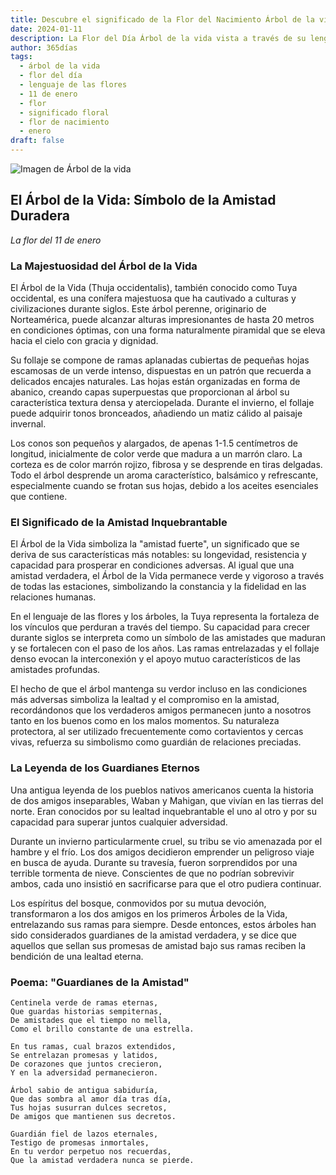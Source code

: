 ```yaml
---
title: Descubre el significado de la Flor del Nacimiento Árbol de la vida del 11 de enero
date: 2024-01-11
description: La Flor del Día Árbol de la vida vista a través de su lenguaje floral e historias
author: 365días
tags:
  - árbol de la vida
  - flor del día
  - lenguaje de las flores
  - 11 de enero
  - flor
  - significado floral
  - flor de nacimiento
  - enero
draft: false
---
```


![Imagen de Árbol de la vida](https://cdn.pixabay.com/photo/2017/08/25/18/32/wood-2680999_1280.jpg#center#center)


## El Árbol de la Vida: Símbolo de la Amistad Duradera
*La flor del 11 de enero*

### La Majestuosidad del Árbol de la Vida

El Árbol de la Vida (Thuja occidentalis), también conocido como Tuya occidental, es una conífera majestuosa que ha cautivado a culturas y civilizaciones durante siglos. Este árbol perenne, originario de Norteamérica, puede alcanzar alturas impresionantes de hasta 20 metros en condiciones óptimas, con una forma naturalmente piramidal que se eleva hacia el cielo con gracia y dignidad.

Su follaje se compone de ramas aplanadas cubiertas de pequeñas hojas escamosas de un verde intenso, dispuestas en un patrón que recuerda a delicados encajes naturales. Las hojas están organizadas en forma de abanico, creando capas superpuestas que proporcionan al árbol su característica textura densa y aterciopelada. Durante el invierno, el follaje puede adquirir tonos bronceados, añadiendo un matiz cálido al paisaje invernal.

Los conos son pequeños y alargados, de apenas 1-1.5 centímetros de longitud, inicialmente de color verde que madura a un marrón claro. La corteza es de color marrón rojizo, fibrosa y se desprende en tiras delgadas. Todo el árbol desprende un aroma característico, balsámico y refrescante, especialmente cuando se frotan sus hojas, debido a los aceites esenciales que contiene.

### El Significado de la Amistad Inquebrantable

El Árbol de la Vida simboliza la "amistad fuerte", un significado que se deriva de sus características más notables: su longevidad, resistencia y capacidad para prosperar en condiciones adversas. Al igual que una amistad verdadera, el Árbol de la Vida permanece verde y vigoroso a través de todas las estaciones, simbolizando la constancia y la fidelidad en las relaciones humanas.

En el lenguaje de las flores y los árboles, la Tuya representa la fortaleza de los vínculos que perduran a través del tiempo. Su capacidad para crecer durante siglos se interpreta como un símbolo de las amistades que maduran y se fortalecen con el paso de los años. Las ramas entrelazadas y el follaje denso evocan la interconexión y el apoyo mutuo característicos de las amistades profundas.

El hecho de que el árbol mantenga su verdor incluso en las condiciones más adversas simboliza la lealtad y el compromiso en la amistad, recordándonos que los verdaderos amigos permanecen junto a nosotros tanto en los buenos como en los malos momentos. Su naturaleza protectora, al ser utilizado frecuentemente como cortavientos y cercas vivas, refuerza su simbolismo como guardián de relaciones preciadas.

### La Leyenda de los Guardianes Eternos

Una antigua leyenda de los pueblos nativos americanos cuenta la historia de dos amigos inseparables, Waban y Mahigan, que vivían en las tierras del norte. Eran conocidos por su lealtad inquebrantable el uno al otro y por su capacidad para superar juntos cualquier adversidad.

Durante un invierno particularmente cruel, su tribu se vio amenazada por el hambre y el frío. Los dos amigos decidieron emprender un peligroso viaje en busca de ayuda. Durante su travesía, fueron sorprendidos por una terrible tormenta de nieve. Conscientes de que no podrían sobrevivir ambos, cada uno insistió en sacrificarse para que el otro pudiera continuar.

Los espíritus del bosque, conmovidos por su mutua devoción, transformaron a los dos amigos en los primeros Árboles de la Vida, entrelazando sus ramas para siempre. Desde entonces, estos árboles han sido considerados guardianes de la amistad verdadera, y se dice que aquellos que sellan sus promesas de amistad bajo sus ramas reciben la bendición de una lealtad eterna.

### Poema: "Guardianes de la Amistad"

```
Centinela verde de ramas eternas,
Que guardas historias sempiternas,
De amistades que el tiempo no mella,
Como el brillo constante de una estrella.

En tus ramas, cual brazos extendidos,
Se entrelazan promesas y latidos,
De corazones que juntos crecieron,
Y en la adversidad permanecieron.

Árbol sabio de antigua sabiduría,
Que das sombra al amor día tras día,
Tus hojas susurran dulces secretos,
De amigos que mantienen sus decretos.

Guardián fiel de lazos eternales,
Testigo de promesas inmortales,
En tu verdor perpetuo nos recuerdas,
Que la amistad verdadera nunca se pierde.
```

